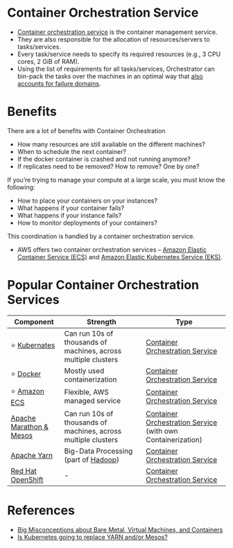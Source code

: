 # Container Orchestration Service
- [Container orchestration service](https://www.vmware.com/topics/glossary/content/container-orchestration.html) is the container management service.
- They are also responsible for the allocation of resources/servers to tasks/services. 
- Every task/service needs to specify its required resources (e.g., 3 CPU cores, 2 GiB of RAM). 
- Using the list of requirements for all tasks/services, Orchestrator can bin-pack the tasks over the machines in an optimal way that [also accounts for failure domains](../0_SystemGlossaries/Reliability/FaultTolerance.md).

# Benefits 

There are a lot of benefits with Container Orchestration
- How many resources are still available on the different machines?
- When to schedule the next container?
- If the docker container is crashed and not running anymore? 
- If replicates need to be removed? How to remove? One by one?

If you’re trying to manage your compute at a large scale, you must know the following:
- How to place your containers on your instances? 
- What happens if your container fails?
- What happens if your instance fails?
- How to monitor deployments of your containers?

This coordination is handled by a container orchestration service. 
- AWS offers two container orchestration services – [Amazon Elastic Container Service (ECS)](../../2_AWSComponents/4_ContainerOrchestrationServices/AmazonECS/Readme.md) and [Amazon Elastic Kubernetes Service (EKS)](../../2_AWSComponents/4_ContainerOrchestrationServices/AmazonEKS.md).

# Popular Container Orchestration Services

| Component                                                                                       | Strength                                                                                              | Type                                                                     |
|-------------------------------------------------------------------------------------------------|-------------------------------------------------------------------------------------------------------|--------------------------------------------------------------------------|
| :star: [Kubernates](Kubernates.md)                                                              | Can run 10s of thousands of machines, across multiple clusters                                        | [Container Orchestration Service](Readme.md)                             |
| :star: [Docker](Docker/Readme.md)                                                               | Mostly used containerization                                                                          | [Container Orchestration Service](Readme.md)                             |
| :star: [Amazon ECS](../../2_AWSComponents/4_ContainerOrchestrationServices/AmazonECS/Readme.md) | Flexible, AWS managed service                                                                         | [Container Orchestration Service](Readme.md)                             |
| [Apache Marathon & Mesos](ApacheMarathon&Mesos.md)                                              | Can run 10s of thousands of machines, across multiple clusters                                        | [Container Orchestration Service](Readme.md) (with own Containerization) |
| [Apache Yarn](ApacheYarn.md)                                                                    | Big-Data Processing (part of [Hadoop](../5_BigDataComponents/BatchProcessing/ApacheHadoop/Readme.md)) | [Container Orchestration Service](Readme.md)                             |
| [Red Hat OpenShift](https://www.redhat.com/en/technologies/cloud-computing/openshift)           | -                                                                                                     | [Container Orchestration Service](Readme.md)                             |

# References
- [Big Misconceptions about Bare Metal, Virtual Machines, and Containers](https://www.youtube.com/watch?v=Jz8Gs4UHTO8)
- [Is Kubernetes going to replace YARN and/or Mesos?](https://www.quora.com/Is-Kubernetes-going-to-replace-YARN-and-or-Mesos)
